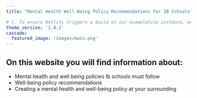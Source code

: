 ```yaml
---
title: "Mental Health Well-Being Policy Recommendations For IB Schools"

# 1. To ensure Netlify triggers a build on our exampleSite instance, we need to change a file in the exampleSite directory.
theme_version: '2.8.2'
cascade:
  featured_image: 'images/main.png'
---
```

## On this website you will find information about:

* Mental health and well being policies Ib schools must follow
* Well-being policy recommendations
* Creating a mental health and well-being policy at your surrounding
